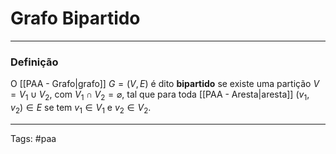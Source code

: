 
# Grafo Bipartido

---

### Definição

O [[PAA - Grafo|grafo]] $G=(V,E)$ é dito **bipartido** se existe uma partição $V=V_1 \cup V_2$, com $V_1 \cap V_2 = \varnothing$, tal que para toda [[PAA - Aresta|aresta]] $(v_1, v_2) \in E$ se tem $v_1 \in V_1$ e $v_2 \in V_2$.

---

Tags: #paa

